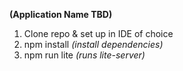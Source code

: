**(Application Name TBD)**

1. Clone repo & set up in IDE of choice 
2. npm install _(install dependencies)_
3. npm run lite _(runs lite-server)_